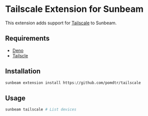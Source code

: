 # Tailscale Extension for Sunbeam

This extension adds support for [Tailscale](https://tailscale.com/) to Sunbeam.

## Requirements

- [Deno](https://deno.land/)
- [Tailscle](https://tailscale.com/)

## Installation

```sh
sunbeam extension install https://github.com/pomdtr/tailscale
```

## Usage

```sh
sunbeam tailscale # List devices
```
